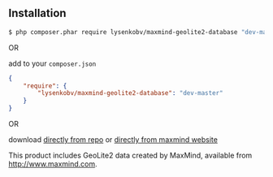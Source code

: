 ## Installation

```bash
$ php composer.phar require lysenkobv/maxmind-geolite2-database "dev-master"
```

OR 

add to your `composer.json`

```json
{
    "require": {
        "lysenkobv/maxmind-geolite2-database": "dev-master"
    }
}
```

OR

download [directly from repo](https://github.com/lysenkobv/maxmind-geolite2-database/archive/master.zip) or [directly from maxmind website](http://dev.maxmind.com/geoip/geoip2/geolite2/)

This product includes GeoLite2 data created by MaxMind, available from
<a href="http://www.maxmind.com">http://www.maxmind.com</a>.
